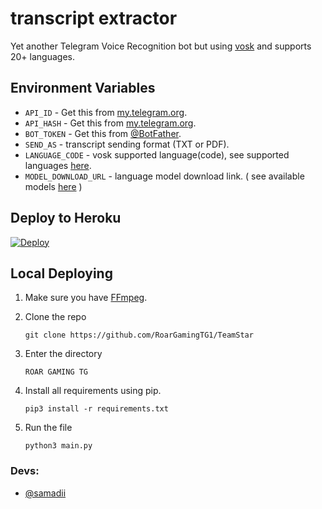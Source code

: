 # transcript extractor

Yet another Telegram Voice Recognition bot but using [vosk](https://github.com/alphacep/vosk-api) and supports 20+ languages.

## Environment Variables

- `API_ID` - Get this from [my.telegram.org](https://my.telegram.org/auth).
- `API_HASH` - Get this from [my.telegram.org](https://my.telegram.org/auth).
- `BOT_TOKEN` - Get this from [@BotFather](https://t.me/BotFather).
- `SEND_AS` - transcript sending format (TXT or PDF).
- `LANGUAGE_CODE` - vosk supported language(code), see supported languages [here](https://github.com/alphacep/vosk-api).
- `MODEL_DOWNLOAD_URL` - language model download link. ( see available models [here](https://alphacephei.com/vosk/models) )


## Deploy to Heroku

[![Deploy](https://www.herokucdn.com/deploy/button.svg)](https://heroku.com/deploy?template=https://github.com/samadii/Transcript-Extractor-Bot)


## Local Deploying

1. Make sure you have [FFmpeg](www.ffmpeg.org).

2. Clone the repo
   ```
   git clone https://github.com/RoarGamingTG1/TeamStar
   ```

3. Enter the directory
   ```
   ROAR GAMING TG
   ```
  
4. Install all requirements using pip.
   ```
   pip3 install -r requirements.txt
   ```

5. Run the file
   ```
   python3 main.py
   ```

### Devs: 
- [@samadii](https://github.com/samadii)
